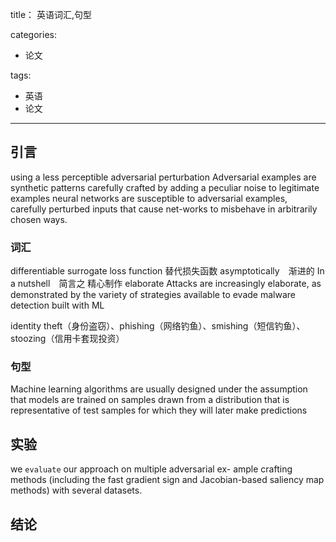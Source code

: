 title： 英语词汇,句型


categories:

- 论文

tags:

- 英语
- 论文

-------

## 引言
using a less perceptible adversarial perturbation
Adversarial examples are synthetic patterns carefully crafted by adding a peculiar noise to legitimate examples
neural  networks are susceptible to adversarial examples, carefully perturbed inputs that cause net-works to misbehave in arbitrarily chosen ways. 
### 词汇
differentiable surrogate loss function 替代损失函数
asymptotically　渐进的
In a nutshell　简言之
精心制作 elaborate
Attacks  are  increasingly  elaborate,
as demonstrated by the variety of strategies available to evade malware detection built with ML

identity theft（身份盗窃）、phishing（网络钓鱼）、smishing（短信钓鱼）、stoozing（信用卡套现投资）
### 句型
Machine learning algorithms are usually designed under
the assumption that models are trained on samples drawn
from a distribution that is representative of test samples for which they will later make predictions
## 实验
 we `evaluate` our approach on multiple adversarial ex-
ample crafting methods (including the fast gradient sign and Jacobian-based saliency map methods) with several
datasets.  

## 结论
